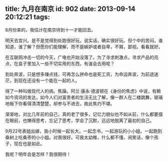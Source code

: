 title: 九月在南京
id: 902
date: 2013-09-14 20:12:21
tags:
---

8月份来的，我估计在南京待到十一才能回去。

明天去宜兴。是不是觉得到处跑很好玩，说实话，确实很好玩。但个中的苦闷，谁知道，谁了解？但愿你们能理解，而不是嫉妒或者自卑，不屑，鄙视。看看就好。

在互联网冲击一切的今天，广电也开始没落了。为了寻求刺激点，寻求产品的亮点，在盒子里加入一些不切实用的东西，有谁会去用呢？

到处奔波，只是想多赚点钱，可再怎么拼命也是死工资，为命运奔波，为前途迷茫，到现在还没有一个能在一起的人。

得了一种叫做现代人的病。焦躁。阿兰·康永·德波顿在《身份的焦虑》中说，有赖如今资讯的发达，如今人们对富贵者的生活无比了解，像一群人在二楼跳舞，玻璃地板下你看得清清楚楚，却参与不进去，故此焦灼不堪。

渐渐地，对比几年前的自己，真的老了很多，记忆力貌似也不如从前，什么都要摆在眼前，也懒得思考，忘记了思考，学会了沉默，远远地脱离了最初的自己。

9月22号表姐出嫁，我小时候一起长大，一起念书，一起游玩的小小姐。一起跑到桑树上吃桑枣的小小姐。对我很好。可我太幼稚，什么都不懂，闹笑话，像个孩子，现在也是如此。

我呢？明年会是怎样？我很期待！

&nbsp;

&nbsp;

&nbsp;

&nbsp;